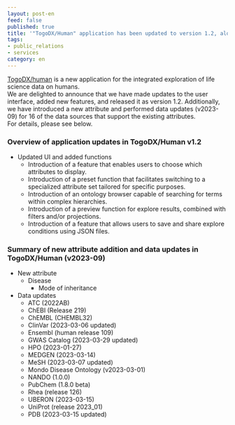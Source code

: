 ```yaml
---
layout: post-en
feed: false
published: true
title: '"TogoDX/Human" application has been updated to version 1.2, along with the addition of new attributes and data updates.'
tags:
- public_relations
- services
category: en
---
```

[TogoDX/human](https://togodx.dbcls.jp/human/) is a new application for the integrated exploration of life science data on humans.
<br/>
We are delighted to announce that we have made updates to the user interface, added new features, and released it as version 1.2. Additionally, we have introduced a new attribute and performed data updates (v2023-09) for 16 of the data sources that support the existing attributes.
 <br/>
For details, please see below.
 <br/>

### Overview of application updates in TogoDX/Human v1.2
- Updated UI and added functions
  - Introduction of a feature that enables users to choose which attributes to display.
  - Introduction of a preset function that facilitates switching to a specialized attribute set tailored for specific purposes.
  - Introduction of an ontology browser capable of searching for terms within complex hierarchies.
  - Introduction of a preview function for explore results, combined with filters and/or projections.
  - Introduction of a feature that allows users to save and share explore conditions using JSON files.

### Summary of new attribute addition and data updates in TogoDX/Human (v2023-09)
- New attribute
    - Disease
        - Mode of inheritance
- Data updates
    - ATC (2022AB)
    - ChEBI (Release 219)
    - ChEMBL (CHEMBL32)
    - ClinVar (2023-03-06 updated)
    - Ensembl (human release 109)
    - GWAS Catalog (2023-03-29 updated)
    - HPO (2023-01-27)
    - MEDGEN (2023-03-14)
    - MeSH (2023-03-07 updated)
    - Mondo Disease Ontology (v2023-03-01)
    - NANDO (1.0.0)
    - PubChem (1.8.0 beta)
    - Rhea (release 126)
    - UBERON (2023-03-15)
    - UniProt (release 2023_01)
    - PDB (2023-03-15 updated)